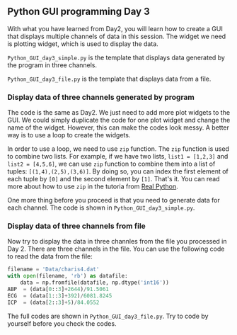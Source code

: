 ## Python GUI programming Day 3
With what you have learned from Day2, you will learn how to create a GUI that displays multiple channels of data in this session. The widget we need is plotting widget, which is used to display the data.

`Python_GUI_day3_simple.py` is the template that displays data generated by the program in three channels.

`Python_GUI_day3_file.py` is the template that displays data from a file. 

### **Display data of three channels generated by program**
The code is the same as Day2. We just need to add more plot widgets to the GUI. We could simply duplicate the code for one plot widget and change the name of the widget. However, this can make the codes look messy. A better way is to use a loop to create the widgets. 

In order to use a loop, we need to use `zip` function. The `zip` function is used to combine two lists. For example, if we have two lists, `list1 = [1,2,3]` and `list2 = [4,5,6]`, we can use `zip` function to combine them into a list of tuples: `[(1,4),(2,5),(3,6)]`. By doing so, you can index the first element of each tuple by `[0]` and the second element by `[1]`. That's it. You can read more about how to use `zip` in the tutoria from [Real Python](https://realpython.com/python-zip-function/).

One more thing before you proceed is that you need to generate data for each channel. The code is shown in `Python_GUI_day3_simple.py`.

### **Display data of three channels from file**
Now try to display the data in three channles from the file you processed in Day 2. There are three channels in the file. You can use the following code to read the data from the file:
```python
filename = 'Data/charis4.dat'
with open(filename, 'rb') as datafile:
    data = np.fromfile(datafile, np.dtype('int16'))
ABP  = (data[0::3]+2644)/91.5061
ECG  = (data[1::3]+392)/6081.8245    
ICP  = (data[2::3]+5)/84.0552
```

The full codes are shown in `Python_GUI_day3_file.py`. Try to code by yourself before you check the codes.